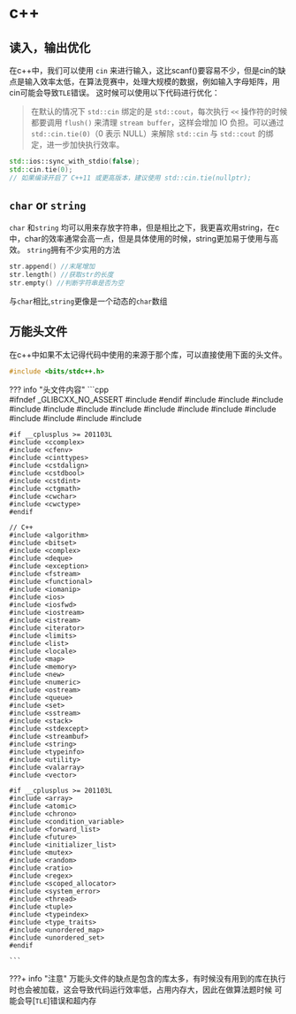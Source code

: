 # c++

## 读入，输出优化
在c++中，我们可以使用 `cin` 来进行输入，这比scanf()要容易不少，但是cin的缺点是输入效率太低，在算法竞赛中，处理大规模的数据，例如输入字母矩阵，用cin可能会导致`TLE`错误。
这时候可以使用以下代码进行优化：
>在默认的情况下 `std::cin` 绑定的是 `std::cout`，每次执行 `<<` 操作符的时候都要调用 `flush()` 来清理 `stream buffer`，这样会增加 IO 负担。可以通过 `std::cin.tie(0)`（0 表示 NULL）来解除 `std::cin` 与 `std::cout` 的绑定，进一步加快执行效率。

```cpp
std::ios::sync_with_stdio(false);
std::cin.tie(0);
// 如果编译开启了 C++11 或更高版本，建议使用 std::cin.tie(nullptr);
```

## `char` or `string`
`char` 和`string` 均可以用来存放字符串，但是相比之下，我更喜欢用string，在c中，char的效率通常会高一点，但是具体使用的时候，string更加易于使用与高效。
`string`拥有不少实用的方法
```cpp
str.append() //末尾增加
str.length() //获取str的长度
str.empty() //判断字符串是否为空
```
与`char`相比,`string`更像是一个动态的`char`数组


## 万能头文件
在c++中如果不太记得代码中使用的来源于那个库，可以直接使用下面的头文件。
```cpp
#include <bits/stdc++.h>
```
??? info "头文件内容"
    ```cpp   
    #ifndef _GLIBCXX_NO_ASSERT
    #include <cassert>
    #endif
    #include <cctype>
    #include <cerrno>
    #include <cfloat>
    #include <ciso646>
    #include <climits>
    #include <clocale>
    #include <cmath>
    #include <csetjmp>
    #include <csignal>
    #include <cstdarg>
    #include <cstddef>
    #include <cstdio>
    #include <cstdlib>
    #include <cstring>
    #include <ctime>
    
    #if __cplusplus >= 201103L
    #include <ccomplex>
    #include <cfenv>
    #include <cinttypes>
    #include <cstdalign>
    #include <cstdbool>
    #include <cstdint>
    #include <ctgmath>
    #include <cwchar>
    #include <cwctype>
    #endif
    
    // C++
    #include <algorithm>
    #include <bitset>
    #include <complex>
    #include <deque>
    #include <exception>
    #include <fstream>
    #include <functional>
    #include <iomanip>
    #include <ios>
    #include <iosfwd>
    #include <iostream>
    #include <istream>
    #include <iterator>
    #include <limits>
    #include <list>
    #include <locale>
    #include <map>
    #include <memory>
    #include <new>
    #include <numeric>
    #include <ostream>
    #include <queue>
    #include <set>
    #include <sstream>
    #include <stack>
    #include <stdexcept>
    #include <streambuf>
    #include <string>
    #include <typeinfo>
    #include <utility>
    #include <valarray>
    #include <vector>
    
    #if __cplusplus >= 201103L
    #include <array>
    #include <atomic>
    #include <chrono>
    #include <condition_variable>
    #include <forward_list>
    #include <future>
    #include <initializer_list>
    #include <mutex>
    #include <random>
    #include <ratio>
    #include <regex>
    #include <scoped_allocator>
    #include <system_error>
    #include <thread>
    #include <tuple>
    #include <typeindex>
    #include <type_traits>
    #include <unordered_map>
    #include <unordered_set>
    #endif

    ```
???+ info "注意"
    万能头文件的缺点是包含的库太多，有时候没有用到的库在执行时也会被加载，这会导致代码运行效率低，占用内存大，因此在做算法题时候 可能会导[`TLE`]错误和超内存
